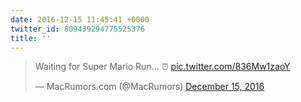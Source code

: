 ```yaml
---
date: 2016-12-15 11:45:41 +0000
twitter_id: 809439294775525376
title: ''
---
```


<blockquote class="twitter-tweet"><p lang="en" dir="ltr">Waiting for Super Mario Run… ⏰ <a href="https://t.co/836Mw1zaoY">pic.twitter.com/836Mw1zaoY</a></p>&mdash; MacRumors.com (@MacRumors) <a href="https://twitter.com/MacRumors/status/809438169997443073?ref_src=twsrc%5Etfw">December 15, 2016</a></blockquote>
<script async src="https://platform.twitter.com/widgets.js" charset="utf-8"></script>
